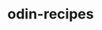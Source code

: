 # odin-recipes
<!-- This is my first ever project after learning the basics in html in TOP (The Odin Project).

The project is a recipe website. As the project goes on I will update this README to share my thoughts. -->

<!-- created my index.html file and recipes folder with apple-crisp.html inside of it. I also added the link to apple-crisp.html to index.html -->

<!-- created link back to Homepage (index.html) from recipe page -->

<!-- Changed the original apple crisp photo with a free use one. Credit for apple crisp photo is as follows: Author is Infrogmation of New Orleans, link to photo https://commons.wikimedia.org/wiki/File:Fresh_baked_apple_crisp_01.jpg, no changes were made to photo. -->

<!-- To add on to the comment above me, added a description of the photo as well as set height and width to properly fit on webpage. -->

<!-- added a description paragraph for the apple crisp recipe and added an ingredients header under the description which I also put in an unordered list of the ingredients-->

<!-- added a directions header with an ordered list of directions for the recipe under it -->

<!-- created lasagna.html file, created html boilerplate inside, added in title, added in link to homepage (index.html), added in picture of lasagna in images folder, as well as lasagna.html with alt description of photo as well as height and width of photo to fit webpage -->

<!-- added description of lasagna recipe, added ingredients header, added unordered list of ingredients, added directions header -->

<!-- added ordered list of directions -->

<!-- added chicken-fried-steak.html, added html boilerplate, added title, added link to index.html, added chicken fried steak header, edited index.html with link to chicken-fried-steak.html -->

